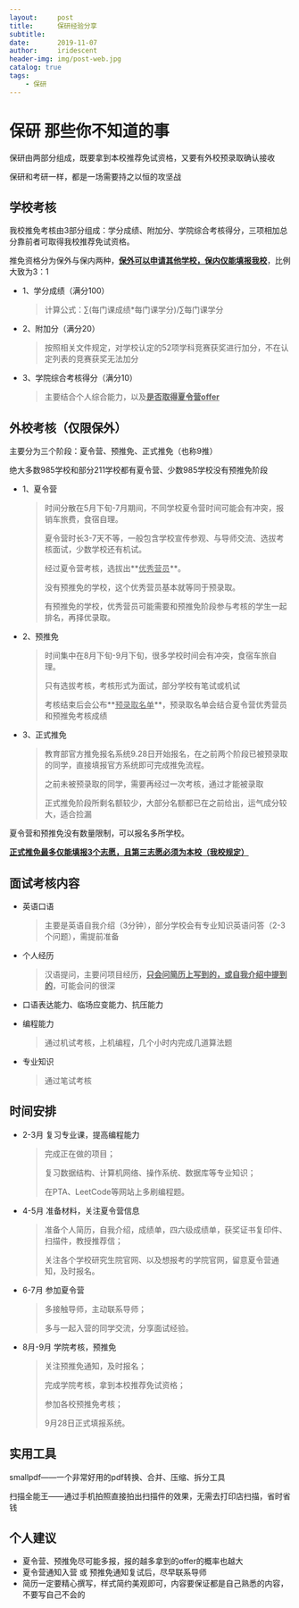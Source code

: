 ```yaml
---
layout:     post
title:      保研经验分享
subtitle:   
date:       2019-11-07
author:     iridescent
header-img: img/post-web.jpg
catalog: true
tags:
    - 保研
---
```


# 保研 那些你不知道的事

保研由两部分组成，既要拿到本校推荐免试资格，又要有外校预录取确认接收

保研和考研一样，都是一场需要持之以恒的攻坚战



## 学校考核

我校推免考核由3部分组成：学分成绩、附加分、学院综合考核得分，三项相加总分靠前者可取得我校推荐免试资格。

推免资格分为保外与保内两种，**<u>保外可以申请其他学校，保内仅能填报我校</u>**，比例大致为3：1

- 1、学分成绩（满分100）

  > 计算公式：∑(每门课成绩*每门课学分)/∑每门课学分

- 2、附加分（满分20）

  > 按照相关文件规定，对学校认定的52项学科竞赛获奖进行加分，不在认定列表的竞赛获奖无法加分

- 3、学院综合考核得分（满分10）

  > 主要结合个人综合能力，以及<u>**是否取得夏令营offer**</u>



## 外校考核（仅限保外）

主要分为三个阶段：夏令营、预推免、正式推免（也称9推）

绝大多数985学校和部分211学校都有夏令营、少数985学校没有预推免阶段

- 1、夏令营

  > 时间分散在5月下旬-7月期间，不同学校夏令营时间可能会有冲突，报销车旅费，食宿自理。
  >
  > 夏令营时长3-7天不等，一般包含学校宣传参观、与导师交流、选拔考核面试，少数学校还有机试。
  >
  > 经过夏令营考核，选拔出**<u>优秀营员</u>**。
  >
  > 没有预推免的学校，这个优秀营员基本就等同于预录取。
  >
  > 有预推免的学校，优秀营员可能需要和预推免阶段参与考核的学生一起排名，再择优录取。

- 2、预推免

  > 时间集中在8月下旬-9月下旬，很多学校时间会有冲突，食宿车旅自理。
  >
  > 只有选拔考核，考核形式为面试，部分学校有笔试或机试
  >
  > 考核结束后会公布**<u>预录取名单</u>**，预录取名单会结合夏令营优秀营员和预推免考核成绩

- 3、正式推免

  > 教育部官方推免报名系统9.28日开始报名，在之前两个阶段已被预录取的同学，直接填报官方系统即可完成推免流程。
  >
  > 之前未被预录取的同学，需要再经过一次考核，通过才能被录取
  >
  > 正式推免阶段所剩名额较少，大部分名额都已在之前给出，运气成分较大，适合捡漏

夏令营和预推免没有数量限制，可以报名多所学校。

**<u>正式推免最多仅能填报3个志愿，且第三志愿必须为本校（我校规定）</u>**



## 面试考核内容

- 英语口语

  >主要是英语自我介绍（3分钟），部分学校会有专业知识英语问答（2-3个问题），需提前准备

- 个人经历

  > 汉语提问，主要问项目经历，**<u>只会问简历上写到的，或自我介绍中提到的</u>**，可能会问的很深

- 口语表达能力、临场应变能力、抗压能力

- 编程能力

  > 通过机试考核，上机编程，几个小时内完成几道算法题

- 专业知识

  > 通过笔试考核



## 时间安排

- 2-3月 复习专业课，提高编程能力

  > 完成正在做的项目；
  >
  > 复习数据结构、计算机网络、操作系统、数据库等专业知识；
  >
  > 在PTA、LeetCode等网站上多刷编程题。

- 4-5月 准备材料，关注夏令营信息

  > 准备个人简历，自我介绍，成绩单，四六级成绩单，获奖证书复印件、扫描件，教授推荐信；
  >
  > 关注各个学校研究生院官网、以及想报考的学院官网，留意夏令营通知，及时报名。

- 6-7月 参加夏令营

  > 多接触导师，主动联系导师；
  >
  > 多与一起入营的同学交流，分享面试经验。

- 8月-9月 学院考核，预推免

  > 关注预推免通知，及时报名；
  >
  > 完成学院考核，拿到本校推荐免试资格；
  >
  > 参加各校预推免考核；
  >
  > 9月28日正式填报系统。



## 实用工具

smallpdf——一个非常好用的pdf转换、合并、压缩、拆分工具

扫描全能王——通过手机拍照直接拍出扫描件的效果，无需去打印店扫描，省时省钱



## 个人建议

- 夏令营、预推免尽可能多报，报的越多拿到的offer的概率也越大
- 夏令营通知入营 或 预推免通知复试后，尽早联系导师
- 简历一定要精心撰写，样式简约美观即可，内容要保证都是自己熟悉的内容，不要写自己不会的